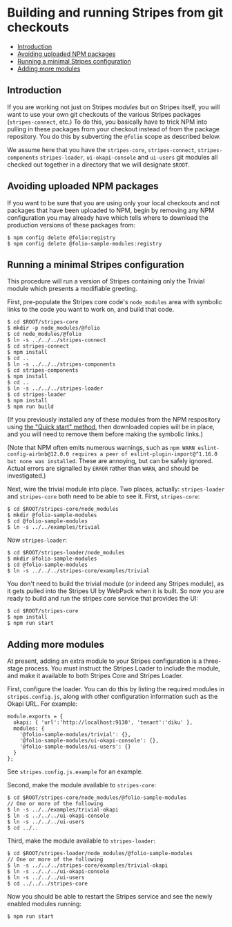 # Building and running Stripes from git checkouts

<!-- ../../okapi/doc/md2toc -l 2 building-from-git-checkouts.md -->
* [Introduction](#introduction)
* [Avoiding uploaded NPM packages](#avoiding-uploaded-npm-packages)
* [Running a minimal Stripes configuration](#running-a-minimal-stripes-configuration)
* [Adding more modules](#adding-more-modules)

## Introduction

If you are working not just on Stripes _modules_ but on Stripes
itself, you will want to use your own git checkouts of the various
Stripes packages (`stripes-connect`, etc.) To do this, you basically
have to trick NPM into pulling in these packages from your checkout
instead of from the package repository. You do this by subverting the
`@folio` scope as described below.

We assume here that you have the
`stripes-core`,
`stripes-connect`,
`stripes-components`
`stripes-loader`,
`ui-okapi-console`
and
`ui-users`
git modules all checked out together in a directory that we will
designate `$ROOT`.

## Avoiding uploaded NPM packages

If you want to be sure that you are using only your local checkouts
and not packages that have been uploaded to NPM, begin by removing any
NPM configuration you may already have which tells where to download
the production versions of these packages from:

	$ npm config delete @folio:registry
	$ npm config delete @folio-sample-modules:registry

## Running a minimal Stripes configuration

This procedure will run a version of Stripes containing only the
Trivial module which presents a modifiable greeting.

First, pre-populate the Stripes core code's `node_modules` area with
symbolic links to the code you want to work on, and build that
code.

	$ cd $ROOT/stripes-core
	$ mkdir -p node_modules/@folio
	$ cd node_modules/@folio
	$ ln -s ../../../stripes-connect
	$ cd stripes-connect
	$ npm install
	$ cd ..
	$ ln -s ../../../stripes-components
	$ cd stripes-components
	$ npm install
	$ cd ..
	$ ln -s ../../../stripes-loader
	$ cd stripes-loader
	$ npm install
	$ npm run build

(If you previously installed any of these modules from the NPM
respository using
[the "Quick start" method](../README.md#quick-start),
then downloaded copies will be in place, and you will need to remove
them before making the symbolic links.)

(Note that NPM often emits numerous warnings, such as
`npm WARN eslint-config-airbnb@12.0.0 requires a peer of
eslint-plugin-import@^1.16.0 but none was installed`. These are
annoying, but can be safely ignored. Actual errors are signalled by
`ERROR` rather than `WARN`, and should be investigated.)

Next, wire the trivial module into place. Two places, actually:
`stripes-loader` and `stripes-core` both need to be able to see
it. First, `stripes-core`:

	$ cd $ROOT/stripes-core/node_modules
	$ mkdir @folio-sample-modules
	$ cd @folio-sample-modules
	$ ln -s ../../examples/trivial

Now `stripes-loader`:

	$ cd $ROOT/stripes-loader/node_modules
	$ mkdir @folio-sample-modules
	$ cd @folio-sample-modules
	$ ln -s ../../../stripes-core/examples/trivial

You don't need to build the trivial module (or indeed any Stripes module), as it gets pulled into the
Stripes UI by WebPack when it is built. So now you are ready to build
and run the stripes core service that provides the UI:

	$ cd $ROOT/stripes-core
	$ npm install
	$ npm run start

## Adding more modules

At present, adding an extra module to your Stripes configuration is a
three-stage process. You must instruct the Stripes Loader to include
the module, and make it available to both Stripes Core and Stripes
Loader.

First, configure the loader. You can do this by listing the required
modules in `stripes.config.js`, along with other configuration
information such as the Okapi URL. For example:

	module.exports = {
	  okapi: { 'url':'http://localhost:9130', 'tenant':'diku' },
	  modules: {
	    '@folio-sample-modules/trivial': {},
	    '@folio-sample-modules/ui-okapi-console': {},
	    '@folio-sample-modules/ui-users': {}
	  }
	};

See `stripes.config.js.example` for an example.

Second, make the module available to `stripes-core`:

	$ cd $ROOT/stripes-core/node_modules/@folio-sample-modules
	// One or more of the following
	$ ln -s ../../examples/trivial-okapi
	$ ln -s ../../../ui-okapi-console
	$ ln -s ../../../ui-users
	$ cd ../..

Third, make the module available to `stripes-loader`:

	$ cd $ROOT/stripes-loader/node_modules/@folio-sample-modules
	// One or more of the following
	$ ln -s ../../../stripes-core/examples/trivial-okapi
	$ ln -s ../../../ui-okapi-console
	$ ln -s ../../../ui-users
	$ cd ../../../stripes-core

Now you should be able to restart the Stripes service and see the
newly enabled modules running:

	$ npm run start

